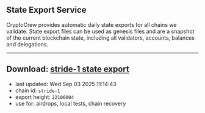 ## State Export Service
CryptoCrew provides automatic daily state exports for all chains we validate. State export files can be used as genesis files and are a snapshot of the current blockchain state, including all validators, accounts, balances and delegations.

---
**Download: [stride-1 state export](https://dl-eu2.ccvalidators.com/SERVICE/stride/stride-1_export_22106004.json)**
---

- last updated: Wed Sep 03 2025 11:14:43
- chain id: `stride-1`
- export height: `22106004`
- use for: airdrops, local tests, chain recovery
